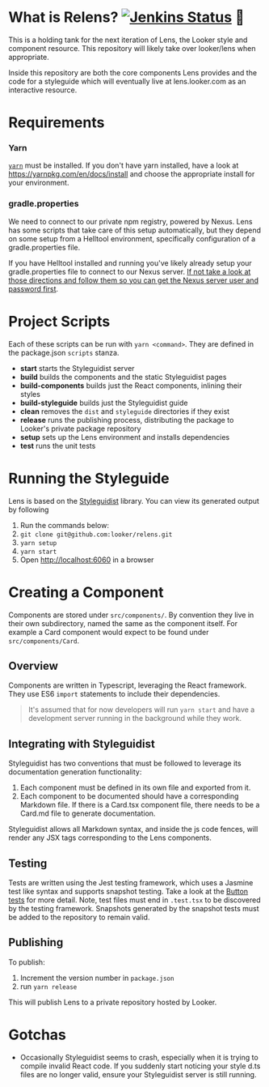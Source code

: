 # What is Relens? [![Jenkins Status](https://jenkinsexternal.looker.com/buildStatus/icon?job=relens-master)](https://jenkins.looker.com/job/relens-master/) 🍉

This is a holding tank for the next iteration of Lens, the Looker style and component resource. This repository will likely take over looker/lens when appropriate.

Inside this repository are both the core components Lens provides and the code for a styleguide which will eventually live at lens.looker.com as an interactive resource.

# Requirements

### Yarn

[`yarn`](https://yarnpkg.com/en/) must be installed. If you don't have yarn installed, have a look at https://yarnpkg.com/en/docs/install and choose the appropriate install for your environment.

### gradle.properties

We need to connect to our private npm registry, powered by Nexus. Lens has some scripts that take care of this setup automatically, but they depend on some setup from a Helltool environment, specifically configuration of a gradle.properties file.

If you have Helltool installed and running you've likely already setup your gradle.properties file to connect to our Nexus server. [If not take a look at those directions and follow them so you can get the Nexus server user and password first](https://github.com/looker/helltool#dependencies).

# Project Scripts

Each of these scripts can be run with `yarn <command>`. They are defined in the package.json `scripts` stanza.

 * **start** starts the Styleguidist server
 * **build** builds the components and the static Styleguidist pages
 * **build-components** builds just the React components, inlining their styles
 * **build-styleguide** builds just the Styleguidist guide
 * **clean** removes the `dist` and `styleguide` directories if they exist
 * **release** runs the publishing process, distributing the package to Looker's private package repository
 * **setup** sets up the Lens environment and installs dependencies
 * **test** runs the unit tests

# Running the Styleguide

Lens is based on the [Styleguidist](https://react-styleguidist.js.org/) library. You can view its generated output by following

1. Run the commands below:
1. `git clone git@github.com:looker/relens.git`
1. `yarn setup`
1. `yarn start`
1. Open [http://localhost:6060](http://localhost:6060) in a browser

# Creating a Component

Components are stored under `src/components/`. By convention they live in their own subdirectory, named the same as the component itself. For example a Card component would expect to be found under `src/components/Card`.

## Overview

Components are written in Typescript, leveraging the React framework. They use ES6 `import` statements to include their dependencies.

> It's assumed that for now developers will run `yarn start` and have a development server running in the background while they work.

## Integrating with Styleguidist

Styleguidist has two conventions that must be followed to leverage its documentation generation functionality:

1. Each component must be defined in its own file and exported from it.
1. Each component to be documented should have a corresponding Markdown file. If there is a Card.tsx component file, there needs to be a Card.md file to generate documentation.

Styleguidist allows all Markdown syntax, and inside the js code fences, will render any JSX tags corresponding to the Lens components.

## Testing

Tests are written using the Jest testing framework, which uses a Jasmine test like syntax and supports snapshot testing. Take a look at the [Button tests](src/components/buttons/button.test.tsx) for more detail. Note, test files must end in `.test.tsx` to be discovered by the testing framework. Snapshots generated by the snapshot tests must be added to the repository to remain valid.

## Publishing

To publish:

1. Increment the version number in `package.json`
2. run `yarn release`

This will publish Lens to a private repository hosted by Looker.

# Gotchas

 * Occasionally Styleguidist seems to crash, especially when it is trying to compile invalid React code. If you suddenly start noticing your style d.ts files are no longer valid, ensure your Styleguidist server is still running.
